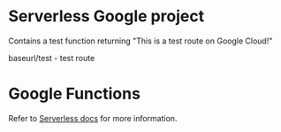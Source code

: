 # Serverless Google project

Contains a test function returning "This is a test route on Google Cloud!"

baseurl/test    - test route

# Google Functions

Refer to [Serverless docs](https://www.serverless.com/framework/docs/providers/google/guide/quick-start) for more information.
